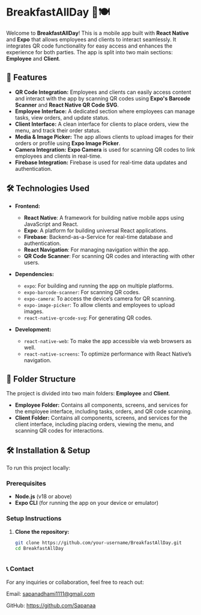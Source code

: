 # BreakfastAllDay 🍳🍽️

Welcome to **BreakfastAllDay**! This is a mobile app built with **React Native** and **Expo** that allows employees and clients to interact seamlessly. It integrates QR code functionality for easy access and enhances the experience for both parties. The app is split into two main sections: **Employee** and **Client**.

## 🚀 Features

- **QR Code Integration:** Employees and clients can easily access content and interact with the app by scanning QR codes using **Expo's Barcode Scanner** and **React Native QR Code SVG**.
- **Employee Interface:** A dedicated section where employees can manage tasks, view orders, and update status.
- **Client Interface:** A clean interface for clients to place orders, view the menu, and track their order status.
- **Media & Image Picker:** The app allows clients to upload images for their orders or profile using **Expo Image Picker**.
- **Camera Integration:** **Expo Camera** is used for scanning QR codes to link employees and clients in real-time.
- **Firebase Integration:** Firebase is used for real-time data updates and authentication.

## 🛠 Technologies Used

- **Frontend:**
  - **React Native**: A framework for building native mobile apps using JavaScript and React.
  - **Expo**: A platform for building universal React applications.
  - **Firebase**: Backend-as-a-Service for real-time database and authentication.
  - **React Navigation**: For managing navigation within the app.
  - **QR Code Scanner**: For scanning QR codes and interacting with other users.
  
- **Dependencies:**
  - `expo`: For building and running the app on multiple platforms.
  - `expo-barcode-scanner`: For scanning QR codes.
  - `expo-camera`: To access the device’s camera for QR scanning.
  - `expo-image-picker`: To allow clients and employees to upload images.
  - `react-native-qrcode-svg`: For generating QR codes.
  
- **Development:**
  - `react-native-web`: To make the app accessible via web browsers as well.
  - `react-native-screens`: To optimize performance with React Native’s navigation.

## 📁 Folder Structure

The project is divided into two main folders: **Employee** and **Client**.



- **Employee Folder:** Contains all components, screens, and services for the employee interface, including tasks, orders, and QR code scanning.
- **Client Folder:** Contains all components, screens, and services for the client interface, including placing orders, viewing the menu, and scanning QR codes for interactions.

## 🛠 Installation & Setup

To run this project locally:

### Prerequisites
- **Node.js** (v18 or above)
- **Expo CLI** (for running the app on your device or emulator)

### Setup Instructions

1. **Clone the repository:**

   ```bash
   git clone https://github.com/your-username/BreakfastAllDay.git
   cd BreakfastAllDay



### 📞 Contact
For any inquiries or collaboration, feel free to reach out:

Email: sapanadhami1111@gmail.com

GitHub: https://github.com/Sapanaa
